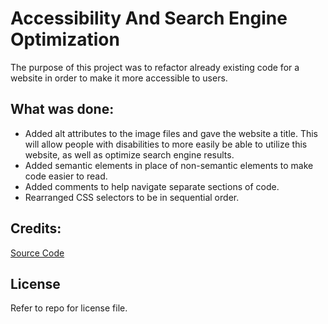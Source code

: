 # Accessibility And Search Engine Optimization

The purpose of this project was to refactor already existing code for a website in order to make it more accessible to users.

## What was done:
* Added alt attributes to the image files and gave the website a title. This will allow people with disabilities to more easily be able to utilize this website, as well as optimize search engine results.
* Added semantic elements in place of non-semantic elements to make code easier to read.
* Added comments to help navigate separate sections of code.
* Rearranged CSS selectors to be in sequential order.

## Credits:
[Source Code](https://github.com/coding-boot-camp/urban-octo-telegram)

## License
Refer to repo for license file.
